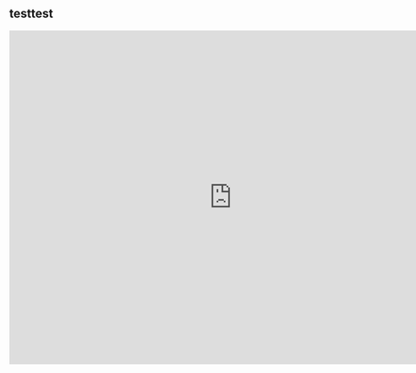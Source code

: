 ## testtest

<iframe 
src="https://www.youtube.com/watch?v=OxJpZtp2ItE" 
scrolling="no" 
border="0" 
frameborder="no" 
framespacing="0" 
allowfullscreen="true" 
height=600 
width=800> 
</iframe>